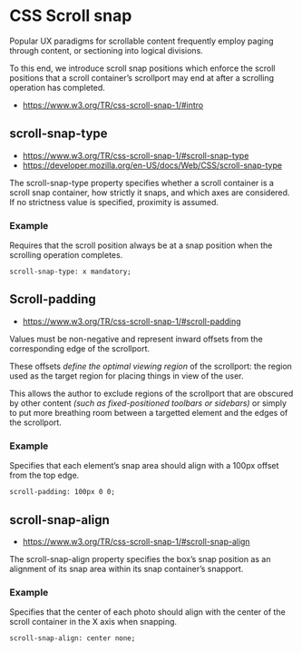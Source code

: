 
# CSS Scroll snap

Popular UX paradigms for scrollable content frequently employ paging through content, or sectioning into logical divisions.

To this end, we introduce scroll snap positions which enforce the scroll positions that a scroll container’s scrollport may end at after a scrolling operation has completed.

* https://www.w3.org/TR/css-scroll-snap-1/#intro

## scroll-snap-type

* https://www.w3.org/TR/css-scroll-snap-1/#scroll-snap-type
* https://developer.mozilla.org/en-US/docs/Web/CSS/scroll-snap-type

The scroll-snap-type property specifies whether a scroll container is a scroll snap container, how strictly it snaps, and which axes are considered. If no strictness value is specified, proximity is assumed.

### Example

Requires that the scroll position always be at a snap position when the scrolling operation completes.

`scroll-snap-type: x mandatory;`

## Scroll-padding

* https://www.w3.org/TR/css-scroll-snap-1/#scroll-padding

Values must be non-negative and represent inward offsets from the corresponding edge of the scrollport.

These offsets *define the optimal viewing region* of the scrollport: the region used as the target region for placing things in view of the user.

This allows the author to exclude regions of the scrollport that are obscured by other content _(such as fixed-positioned toolbars or sidebars)_ or simply to put more breathing room between a targetted element and the edges of the scrollport.

### Example

Specifies that each element’s snap area should align with a 100px offset from the top edge.

`scroll-padding: 100px 0 0;`

## scroll-snap-align

* https://www.w3.org/TR/css-scroll-snap-1/#scroll-snap-align

The scroll-snap-align property specifies the box’s snap position as an alignment of its snap area within its snap container’s snapport.

### Example

Specifies that the center of each photo should align with the center of the scroll container in the X axis when snapping.

`scroll-snap-align: center none;`
